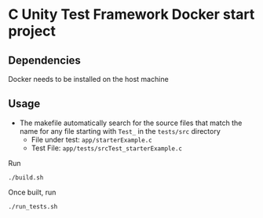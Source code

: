 # C Unity Test Framework Docker start project

## Dependencies
Docker needs to be installed on the host machine

## Usage
- The makefile automatically search for the source files that match the name for any file starting with `Test_` in the `tests/src` directory
  - File under test: `app/starterExample.c`
  - Test File: `app/tests/srcTest_starterExample.c`

Run
```
./build.sh
```
Once built, run
```
./run_tests.sh
```

